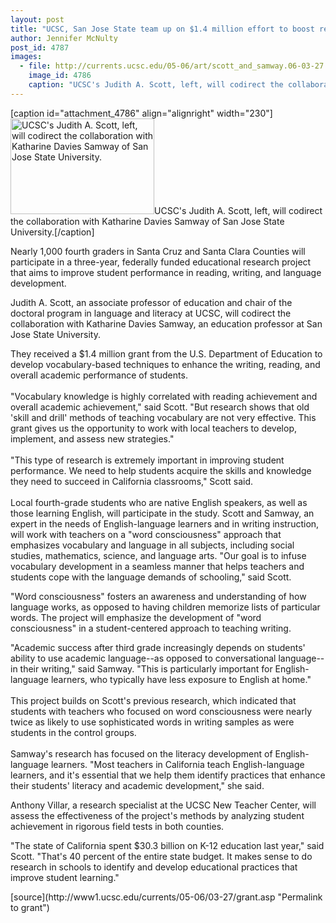 ```yaml
---
layout: post
title: "UCSC, San Jose State team up on $1.4 million effort to boost reading and writing among fourth graders"
author: Jennifer McNulty
post_id: 4787
images:
  - file: http://currents.ucsc.edu/05-06/art/scott_and_samway.06-03-27.jpg
    image_id: 4786
    caption: "UCSC's Judith A. Scott, left, will codirect the collaboration with Katharine Davies Samway of San Jose State University."
---
```


[caption id="attachment_4786" align="alignright" width="230"]<a href="http://localhost/mysite/wp-content/uploads/2006/03/scott_and_samway.06-03-27.jpg"><img class="size-full wp-image-4786" src="http://localhost/mysite/wp-content/uploads/2006/03/scott_and_samway.06-03-27.jpg" alt="UCSC's Judith A. Scott, left, will codirect the collaboration with Katharine Davies Samway of San Jose State University." width="230" height="153" /></a>UCSC's Judith A. Scott, left, will codirect the collaboration with Katharine Davies Samway of San Jose State University.[/caption]
<a name="content" id="content"></a>
<p>
  Nearly 1,000 fourth graders in Santa Cruz and Santa Clara Counties will participate in a three-year, federally funded educational research project that aims to improve student performance in reading, writing, and language development.
</p>
<p>
  Judith A. Scott, an associate professor of education and chair of the doctoral program in language and literacy at UCSC, will codirect the collaboration with Katharine Davies Samway, an education professor at San Jose State University.
</p>
<p>
  They received a $1.4 million grant from the U.S. Department of Education to develop vocabulary-based techniques to enhance the writing, reading, and overall academic performance of students.<br>
  <br>
  "Vocabulary knowledge is highly correlated with reading achievement and overall academic achievement," said Scott. "But research shows that old 'skill and drill' methods of teaching vocabulary are not very effective. This grant gives us the opportunity to work with local teachers to develop, implement, and assess new strategies."<br>
  <br>
  "This type of research is extremely important in improving student performance. We need to help students acquire the skills and knowledge they need to succeed in California classrooms," Scott said.<br>
  <br>
  Local fourth-grade students who are native English speakers, as well as those learning English, will participate in the study. Scott and Samway, an expert in the needs of English-language learners and in writing instruction, will work with teachers on a "word consciousness" approach that emphasizes vocabulary and language in all subjects, including social studies, mathematics, science, and language arts. "Our goal is to infuse vocabulary development in a seamless manner that helps teachers and students cope with the language demands of schooling," said Scott.
</p>
<p>
  "Word consciousness" fosters an awareness and understanding of how language works, as opposed to having children memorize lists of particular words. The project will emphasize the development of "word consciousness" in a student-centered approach to teaching writing.
</p>
<p>
  "Academic success after third grade increasingly depends on students' ability to use academic language--as opposed to conversational language--in their writing," said Samway. "This is particularly important for English-language learners, who typically have less exposure to English at home."<br>
  <br>
  This project builds on Scott's previous research, which indicated that students with teachers who focused on word consciousness were nearly twice as likely to use sophisticated words in writing samples as were students in the control groups.<br>
  <br>
  Samway's research has focused on the literacy development of English-language learners. "Most teachers in California teach English-language learners, and it's essential that we help them identify practices that enhance their students' literacy and academic development," she said.
</p>
<p>
  Anthony Villar, a research specialist at the UCSC New Teacher Center, will assess the effectiveness of the project's methods by analyzing student achievement in rigorous field tests in both counties.
</p>
<p>
  "The state of California spent $30.3 billion on K-12 education last year," said Scott. "That's 40 percent of the entire state budget. It makes sense to do research in schools to identify and develop educational practices that improve student learning."
</p>
<form>
  <input name="t1" size="-1" type="hidden">
</form>




</p>
[source](http://www1.ucsc.edu/currents/05-06/03-27/grant.asp "Permalink to grant")
